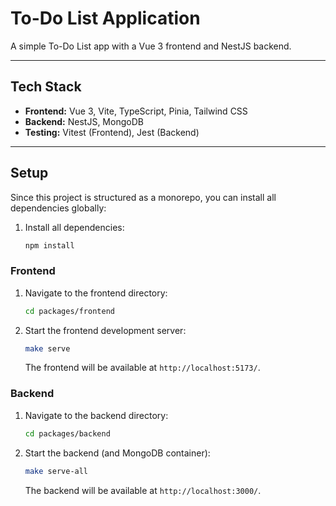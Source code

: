 # To-Do List Application

A simple To-Do List app with a Vue 3 frontend and NestJS backend.

---

## Tech Stack

- **Frontend:** Vue 3, Vite, TypeScript, Pinia, Tailwind CSS
- **Backend:** NestJS, MongoDB
- **Testing:** Vitest (Frontend), Jest (Backend)

---

## Setup

Since this project is structured as a monorepo, you can install all dependencies globally:

1. Install all dependencies:
    ```bash
    npm install
    ```

### Frontend

1. Navigate to the frontend directory:
    ```bash
    cd packages/frontend
    ```

2. Start the frontend development server:
    ```bash
    make serve
    ```
   The frontend will be available at `http://localhost:5173/`.

### Backend

1. Navigate to the backend directory:
    ```bash
    cd packages/backend
    ```

2. Start the backend (and MongoDB container):
    ```bash
    make serve-all
    ```
   The backend will be available at `http://localhost:3000/`.

